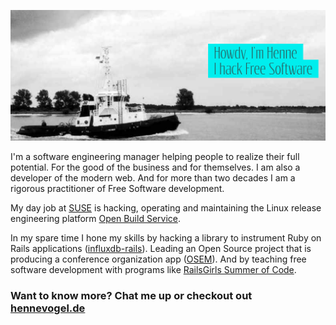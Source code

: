 ![A tugboat and the sentence Howdy, I'm Henne I hack Free Software](https://raw.githubusercontent.com/hennevogel/hennevogel/master/Screenshot%20from%202020-07-18%2019-09-01.png)

I'm a software engineering manager helping people to realize their full potential. For the good of the business and for themselves. I am also a developer of the modern web. And for more than two decades I am a rigorous practitioner of Free Software development.

My day job at [SUSE](https://suse.com) is hacking, operating and maintaining the Linux release engineering platform [Open Build Service](https://github.com/openSUSE/open-build-service/).

In my spare time I hone my skills by hacking a library to instrument Ruby on Rails applications ([influxdb-rails](https://github.com/influxdata/influxdb-rails/)). Leading an Open Source project that is producing a conference organization app ([OSEM](https://github.com/openSUSE/osem)). And by teaching free software development with programs like [RailsGirls Summer of Code](https://railsgirlssummerofcode.org/). 

### Want to know more? Chat me up or checkout out [hennevogel.de](https://hennevogel.de/)
